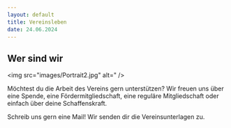 ```yaml
---
layout: default
title: Vereinsleben
date: 24.06.2024
---
```


## Wer sind wir

<span class="image main"><img src="images/Portrait2.jpg" alt=" /></span>

Möchtest du die Arbeit des Vereins gern unterstützen?
Wir freuen uns über eine Spende, eine Fördermitgliedschaft, eine reguläre Mitgliedschaft oder einfach über deine Schaffenskraft. 

Schreib uns gern eine Mail! Wir senden dir die Vereinsunterlagen zu.

